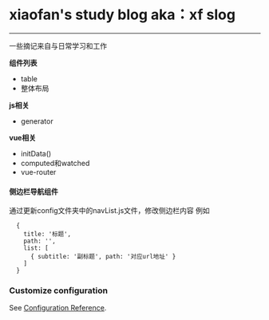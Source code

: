 # xiaofan's study blog aka：xf slog

---------

一些摘记来自与日常学习和工作

**组件列表**
* table
* 整体布局
  
**js相关**
* generator

**vue相关**
* initData()
* computed和watched
* vue-router

#### 侧边栏导航组件

通过更新config文件夹中的navList.js文件，修改侧边栏内容
例如
```
  {
    title: '标题',
    path: '',
    list: [
      { subtitle: '副标题', path: '对应url地址' }
    ]
  }
```

### Customize configuration
See [Configuration Reference](https://cli.vuejs.org/config/).
